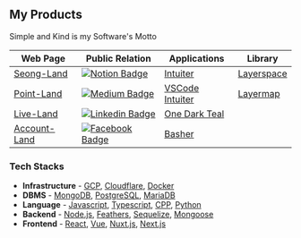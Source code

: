 ## My Products

Simple and Kind is my Software's Motto

| Web Page                                      | Public Relation                                                                                                                                                             | Applications                                                                                      | Library                                              |
| --------------------------------------------- | --------------------------------------------------------------------------------------------------------------------------------------------------------------------------- | ------------------------------------------------------------------------------------------------- | ---------------------------------------------------- |
| [Seong-Land](https://seongland.com)           | [![Notion Badge](https://img.shields.io/badge/Notion-white?style=round-square&logo=notion&logoColor=black)](https://doc.seongland.com)                                      | [Intuiter](https://github.com/seonglae/intuiter)                                                  | [Layerspace](https://github.com/seonglae/layerspace) |
| [Point-Land](https://point.seongland.com)     | [![Medium Badge](https://img.shields.io/badge/Medium-black?style=round-square&logo=medium&logoColor=white)](https://seongland.medium.com/)                                  | [VSCode Intuiter](https://marketplace.visualstudio.com/items?itemName=seonglae.terminal-intuiter) | [Layermap](https://github.com/seonglae/mapspace)     |
| [Live-Land](https://live.seongland.com)       | [![Linkedin Badge](https://img.shields.io/badge/LinkedIn-blue?style=round-square&logo=LinkedIn&logoColor=white)](https://www.linkedin.com/in/seonglae/)                     | [One Dark Teal](https://marketplace.visualstudio.com/items?itemName=seonglae.one-dark-teal)       |                                                      |
| [Account-Land](https://account.seongland.com) | [![Facebook Badge](https://img.shields.io/badge/Facebook-1877f2?style=round-square&logo=facebook&logoColor=white)](https://www.facebook.com/profile.php?id=100006296858033) | [Basher](https://github.com/seonglae/basher)                                                      |                                                      |

### Tech Stacks

- **Infrastructure** -
  [GCP](https://doc.seongland.com/GCP-dc29aee7d3da4cfbaed3f8bce47e8424),
  [Cloudflare](https://doc.seongland.com/Cloudflare-878e4d0e330a430f9b2fe653de49c523),
  [Docker](https://doc.seongland.com/Docker-103c7b90450f45bda55b9b75d0d9e73a)
- **DBMS** -
  [MongoDB](https://doc.seongland.com/mongoDB-2444695fc9c64c75b982098bbb93b5e1),
  [PostgreSQL](https://doc.seongland.com/PostgreSQL-3ae3f466dca04db5a5e1d1f8560f1cfb),
  [MariaDB](https://doc.seongland.com/MySQL-baf7441d97e54fb08d931374e9afdfbe)
- **Language** -
  [Javascript](https://doc.seongland.com/JavaScript-d8251729bdf14178bd7f08044cd0810a),
  [Typescript](https://doc.seongland.com/Typescript-c30005ca7aeb48189fb2fbf9acad81e3),
  [CPP](https://doc.seongland.com/C-0716826a645c48d6875b047db04ade44),
  [Python](https://doc.seongland.com/Python-620b70e49f334d789295ba5c5ad27878)
- **Backend** -
  [Node.js](https://doc.seongland.com/Node-js-b3411b9468054be79ee52339f9060bb2),
  [Feathers](https://doc.seongland.com/Feathers-e1b8acbc3f354aada48afe48e00c222c),
  [Sequelize](https://doc.seongland.com/sequelize-eb27e316933f437896497aad33634535),
  [Mongoose](https://doc.seongland.com/Mongoose-1dd2af4c70254bfb8fc48ffe87dfbfab)
- **Frontend** -
  [React](https://doc.seongland.com/React-6be17656bd6e4fc79074ced55e7f61fd),
  [Vue](https://doc.seongland.com/Vue-f1e411ee22464799b47cad2c83cee06f),
  [Nuxt.js](https://doc.seongland.com/Nuxt-f622f76b0cb64b3dae70c11ddc544114),
  [Next.js](https://doc.seongland.com/Next-js-a75e711438774ea5aaffeb913b3173f0)

